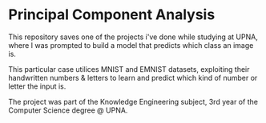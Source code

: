 # Principal Component Analysis
This repository saves one of the projects i've done while studying at UPNA, where I was prompted to build a model that predicts which class an image is.

This particular case utilices MNIST and EMNIST datasets, exploiting their handwritten numbers & letters to learn and predict which kind of number or letter the input is.

The project was part of the Knowledge Engineering subject, 3rd year of the Computer Science degree @ UPNA.
